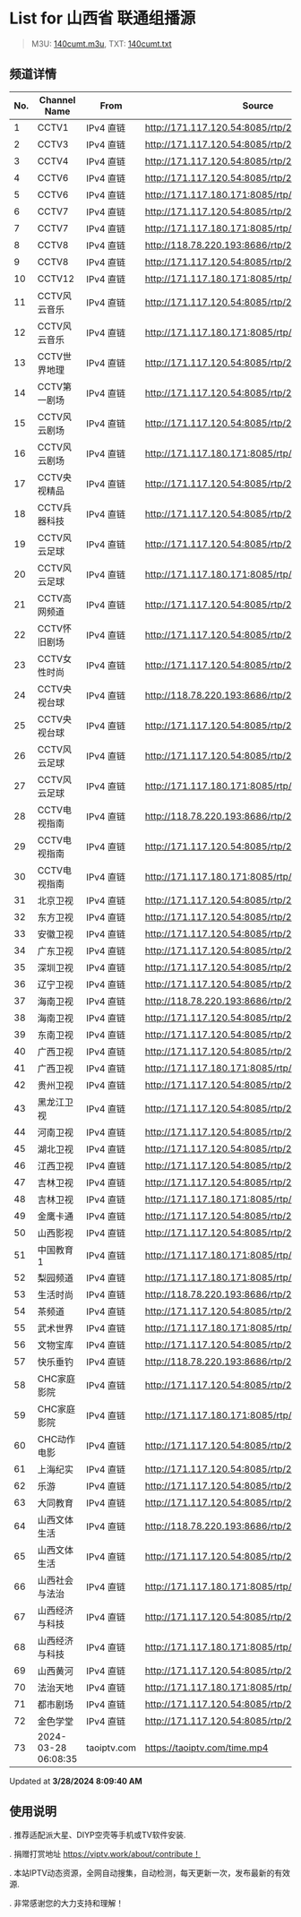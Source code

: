 # List for **山西省 联通组播源**

> M3U: [140cumt.m3u](/140cumt.m3u), TXT: [140cumt.txt](/txt/140cumt.txt)

## 频道详情

| No. | Channel Name | From | Source |
| --- | ------------ | ---- | ------ |
| 1 | CCTV1 | IPv4 直链 | <http://171.117.120.54:8085/rtp/226.0.2.153:9136> |
| 2 | CCTV3 | IPv4 直链 | <http://171.117.120.54:8085/rtp/226.0.2.208:9576> |
| 3 | CCTV4 | IPv4 直链 | <http://171.117.120.54:8085/rtp/226.0.2.156:9160> |
| 4 | CCTV6 | IPv4 直链 | <http://171.117.120.54:8085/rtp/226.0.2.210:9592> |
| 5 | CCTV6 | IPv4 直链 | <http://171.117.180.171:8085/rtp/226.0.2.210:9592> |
| 6 | CCTV7 | IPv4 直链 | <http://171.117.120.54:8085/rtp/226.0.2.159:9184> |
| 7 | CCTV7 | IPv4 直链 | <http://171.117.180.171:8085/rtp/226.0.2.159:9184> |
| 8 | CCTV8 | IPv4 直链 | <http://118.78.220.193:8686/rtp/226.0.2.211:9600> |
| 9 | CCTV8 | IPv4 直链 | <http://171.117.120.54:8085/rtp/226.0.2.211:9600> |
| 10 | CCTV12 | IPv4 直链 | <http://171.117.180.171:8085/rtp/226.0.2.164:9224> |
| 11 | CCTV风云音乐 | IPv4 直链 | <http://171.117.120.54:8085/rtp/226.0.2.220:9672> |
| 12 | CCTV风云音乐 | IPv4 直链 | <http://171.117.180.171:8085/rtp/226.0.2.220:9672> |
| 13 | CCTV世界地理 | IPv4 直链 | <http://171.117.120.54:8085/rtp/226.0.2.222:9688> |
| 14 | CCTV第一剧场 | IPv4 直链 | <http://171.117.120.54:8085/rtp/226.0.2.221:9680> |
| 15 | CCTV风云剧场 | IPv4 直链 | <http://171.117.120.54:8085/rtp/226.0.2.227:9728> |
| 16 | CCTV风云剧场 | IPv4 直链 | <http://171.117.180.171:8085/rtp/226.0.2.227:9728> |
| 17 | CCTV央视精品 | IPv4 直链 | <http://171.117.120.54:8085/rtp/226.0.2.219:9664> |
| 18 | CCTV兵器科技 | IPv4 直链 | <http://171.117.120.54:8085/rtp/226.0.2.223:9696> |
| 19 | CCTV风云足球 | IPv4 直链 | <http://171.117.120.54:8085/rtp/226.0.2.225:9712> |
| 20 | CCTV风云足球 | IPv4 直链 | <http://171.117.180.171:8085/rtp/226.0.2.225:9712> |
| 21 | CCTV高网频道 | IPv4 直链 | <http://171.117.120.54:8085/rtp/226.0.2.217:9648> |
| 22 | CCTV怀旧剧场 | IPv4 直链 | <http://171.117.120.54:8085/rtp/226.0.2.224:9704> |
| 23 | CCTV女性时尚 | IPv4 直链 | <http://171.117.120.54:8085/rtp/226.0.2.226:9720> |
| 24 | CCTV央视台球 | IPv4 直链 | <http://118.78.220.193:8686/rtp/226.0.2.216:9640> |
| 25 | CCTV央视台球 | IPv4 直链 | <http://171.117.120.54:8085/rtp/226.0.2.216:9640> |
| 26 | CCTV风云足球 | IPv4 直链 | <http://171.117.120.54:8085/rtp/226.0.2.225:9712> |
| 27 | CCTV风云足球 | IPv4 直链 | <http://171.117.180.171:8085/rtp/226.0.2.225:9712> |
| 28 | CCTV电视指南 | IPv4 直链 | <http://118.78.220.193:8686/rtp/226.0.2.218:9656> |
| 29 | CCTV电视指南 | IPv4 直链 | <http://171.117.120.54:8085/rtp/226.0.2.218:9656> |
| 30 | CCTV电视指南 | IPv4 直链 | <http://171.117.180.171:8085/rtp/226.0.2.218:9656> |
| 31 | 北京卫视 | IPv4 直链 | <http://171.117.120.54:8085/rtp/226.0.2.177:9328> |
| 32 | 东方卫视 | IPv4 直链 | <http://171.117.120.54:8085/rtp/226.0.2.175:9312> |
| 33 | 安徽卫视 | IPv4 直链 | <http://171.117.120.54:8085/rtp/226.0.2.145:9072> |
| 34 | 广东卫视 | IPv4 直链 | <http://171.117.120.54:8085/rtp/226.0.2.146:9080> |
| 35 | 深圳卫视 | IPv4 直链 | <http://171.117.120.54:8085/rtp/226.0.2.147:9088> |
| 36 | 辽宁卫视 | IPv4 直链 | <http://171.117.120.54:8085/rtp/226.0.2.173:9296> |
| 37 | 海南卫视 | IPv4 直链 | <http://118.78.220.193:8686/rtp/226.0.2.212:9608> |
| 38 | 海南卫视 | IPv4 直链 | <http://171.117.120.54:8085/rtp/226.0.2.212:9608> |
| 39 | 东南卫视 | IPv4 直链 | <http://171.117.120.54:8085/rtp/226.0.2.188:9416> |
| 40 | 广西卫视 | IPv4 直链 | <http://171.117.120.54:8085/rtp/226.0.2.231:9760> |
| 41 | 广西卫视 | IPv4 直链 | <http://171.117.180.171:8085/rtp/226.0.2.231:9760> |
| 42 | 贵州卫视 | IPv4 直链 | <http://171.117.120.54:8085/rtp/226.0.2.180:9352> |
| 43 | 黑龙江卫视 | IPv4 直链 | <http://171.117.120.54:8085/rtp/226.0.2.151:9120> |
| 44 | 河南卫视 | IPv4 直链 | <http://171.117.120.54:8085/rtp/226.0.2.52:8328> |
| 45 | 湖北卫视 | IPv4 直链 | <http://171.117.120.54:8085/rtp/226.0.2.150:9112> |
| 46 | 江西卫视 | IPv4 直链 | <http://171.117.120.54:8085/rtp/226.0.2.54:8344> |
| 47 | 吉林卫视 | IPv4 直链 | <http://171.117.120.54:8085/rtp/226.0.2.58:8376> |
| 48 | 吉林卫视 | IPv4 直链 | <http://171.117.180.171:8085/rtp/226.0.2.58:8376> |
| 49 | 金鹰卡通 | IPv4 直链 | <http://171.117.120.54:8085/rtp/226.0.2.172:9288> |
| 50 | 山西影视 | IPv4 直链 | <http://171.117.120.54:8085/rtp/226.0.2.237:9808> |
| 51 | 中国教育1 | IPv4 直链 | <http://171.117.180.171:8085/rtp/226.0.2.181:9360> |
| 52 | 梨园频道 | IPv4 直链 | <http://171.117.180.171:8085/rtp/226.0.2.115:8832> |
| 53 | 生活时尚 | IPv4 直链 | <http://118.78.220.193:8686/rtp/226.0.2.84:8584> |
| 54 | 茶频道 | IPv4 直链 | <http://171.117.120.54:8085/rtp/226.0.2.213:9616> |
| 55 | 武术世界 | IPv4 直链 | <http://171.117.180.171:8085/rtp/226.0.2.97:8688> |
| 56 | 文物宝库 | IPv4 直链 | <http://171.117.120.54:8085/rtp/226.0.2.110:8792> |
| 57 | 快乐垂钓 | IPv4 直链 | <http://118.78.220.193:8686/rtp/226.0.2.214:9624> |
| 58 | CHC家庭影院 | IPv4 直链 | <http://171.117.120.54:8085/rtp/226.0.2.240:9820> |
| 59 | CHC家庭影院 | IPv4 直链 | <http://171.117.180.171:8085/rtp/226.0.2.240:9820> |
| 60 | CHC动作电影 | IPv4 直链 | <http://171.117.120.54:8085/rtp/226.0.2.94:8012> |
| 61 | 上海纪实 | IPv4 直链 | <http://171.117.120.54:8085/rtp/226.0.2.193:9456> |
| 62 | 乐游 | IPv4 直链 | <http://171.117.120.54:8085/rtp/226.0.2.77:8528> |
| 63 | 大同教育 | IPv4 直链 | <http://171.117.120.54:8085/rtp/226.0.2.232:9772> |
| 64 | 山西文体生活 | IPv4 直链 | <http://118.78.220.193:8686/rtp/226.0.2.16:8040> |
| 65 | 山西文体生活 | IPv4 直链 | <http://171.117.120.54:8085/rtp/226.0.2.16:8040> |
| 66 | 山西社会与法治 | IPv4 直链 | <http://171.117.180.171:8085/rtp/226.0.2.238:9816> |
| 67 | 山西经济与科技 | IPv4 直链 | <http://171.117.120.54:8085/rtp/226.0.2.236:9800> |
| 68 | 山西经济与科技 | IPv4 直链 | <http://171.117.180.171:8085/rtp/226.0.2.236:9800> |
| 69 | 山西黄河 | IPv4 直链 | <http://171.117.120.54:8085/rtp/226.0.2.235:9792> |
| 70 | 法治天地 | IPv4 直链 | <http://171.117.180.171:8085/rtp/226.0.2.83:8576> |
| 71 | 都市剧场 | IPv4 直链 | <http://171.117.120.54:8085/rtp/226.0.2.81:8560> |
| 72 | 金色学堂 | IPv4 直链 | <http://171.117.120.54:8085/rtp/226.0.2.182:9368> |
| 73 | 2024-03-28 06:08:35 | taoiptv.com | <https://taoiptv.com/time.mp4> |

Updated at **3/28/2024 8:09:40 AM**

## 使用说明

. 推荐适配派大星、DIYP空壳等手机或TV软件安装.

. 捐赠打赏地址 https://viptv.work/about/contribute！

. 本站IPTV动态资源，全网自动搜集，自动检测，每天更新一次，发布最新的有效源.

. 非常感谢您的大力支持和理解！